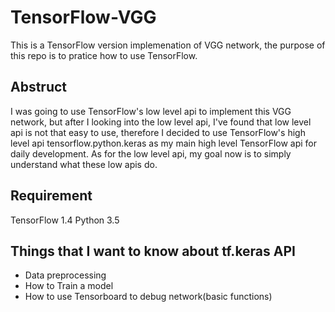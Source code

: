 # TensorFlow-VGG

This is a TensorFlow version implemenation of VGG network, the purpose of this
repo is to pratice how to use TensorFlow.

## Abstruct
I was going to use TensorFlow's low level api to implement this VGG network, but
after I looking into the low level api, I've found that low level api is not that
easy to use, therefore I decided to use TensorFlow's high level api tensorflow.python.keras
as my main high level TensorFlow api for daily development. As for the low level api, 
my goal now is to simply understand what these low apis do.

## Requirement
TensorFlow 1.4
Python 3.5

## Things that I want to know about tf.keras API

- Data preprocessing
- How to Train a model
- How to use Tensorboard to debug network(basic functions)
